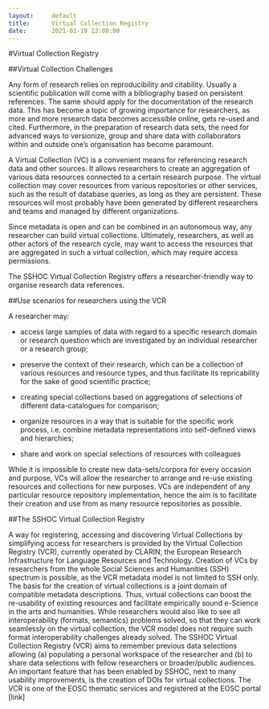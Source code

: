 ```yaml
---
layout:     default
title:      Virtual Collection Registry
date:       2021-01-19 12:00:00
---
```


#Virtual Collection Registry

##Virtual Collection Challenges

Any form of research relies on reproducibility and citability. Usually a scientific publication  will come with a bibliography based on persistent references. The same should apply for the documentation of the research data. This has become a topic of growing importance for researchers, as more and more research data becomes accessible online, gets re-used and cited. Furthermore, in the preparation of research data sets, the need for advanced ways to versionize, group and share data with collaborators within and outside one’s organisation has become paramount.

A Virtual Collection (VC) is a convenient means for referencing research data and other sources. It allows researchers to create an aggregation of various data resources connected to a certain research purpose. The virtual collection may cover resources from various repositories or other services, such as the result of database queries, as long as they are persistent. These resources will most probably have been generated by different researchers and teams and managed by different organizations. 

Since metadata is open and can be combined in an autonomous way, any researcher can build virtual collections. Ultimately, researchers, as well as other actors of the research cycle, may want to access the resources that are aggregated in such a virtual collection, which may require access permissions. 

The SSHOC Virtual Collection Registry offers a researcher-friendly way to organise research data references.

##Use scenarios for researchers using the VCR

A researcher may:

- access large samples of data with regard to a specific research domain or research question which are investigated by an individual researcher or a research group;

- preserve the context of their research, which can be a collection of various resources and resource types, and thus facilitate its repricability for the sake of good scientific practice;

- creating special collections based on aggregations of selections of different data-catalogues for comparison;

- organize resources in a way that is suitable for the specific work process, i.e. combine metadata representations into self-defined views and hierarchies;

- share and work on special selections of resources with colleagues

While it is impossible to create new data-sets/corpora for every occasion and purpose, VCs will allow the researcher to arrange and re-use existing resources and collections for new purposes. VCs are independent of any particular resource repository implementation, hence the aim is to facilitate their creation and use from as many resource repositories as possible. 

##The SSHOC Virtual Collection Registry

A way for registering, accessing and discovering Virtual Collections by simplifying access for researchers is provided by the Virtual Collection Registry (VCR), currently operated by CLARIN, the European Research Infrastructure for Language Resources and Technology. Creation of VCs by researchers from the whole Social Sciences and Humanities (SSH) spectrum is possible, as the VCR metadata model is not limited to SSH only. 
The basis for the creation of virtual collections is a joint domain of compatible metadata descriptions. Thus, virtual collections can boost the re-usability of existing resources and facilitate empirically sound e-Science in the arts and humanities. While researchers would also like to see all interoperability (formats, semantics) problems solved, so that they can work seamlessly on the virtual collection, the VCR model does not require such format interoperability challenges already solved.
The SSHOC Virtual Collection Registry (VCR) aims to remember previous data selections allowing (a) populating a personal workspace of the researcher  and  (b) to share data selections with fellow researchers or broader/public audiences. An important feature that has been enabled by SSHOC, next to many usability improvements, is the creation of DOIs for virtual collections.
The VCR is one of the EOSC thematic services and registered at the EOSC portal [link]
